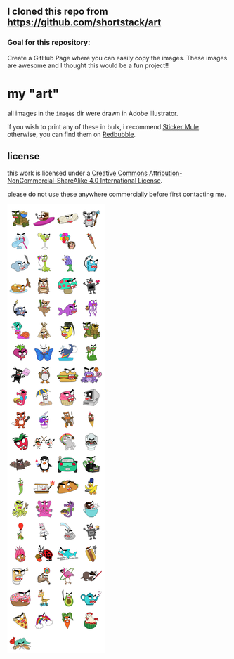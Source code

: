 ## I cloned this repo from https://github.com/shortstack/art
### Goal for this repository:
Create a GitHub Page where you can easily copy the images.  These images are awesome and I thought this would be a fun project!!

# my "art"

all images in the `images` dir were drawn in Adobe Illustrator.

if you wish to print any of these in bulk, i recommend [Sticker Mule](https://www.stickermule.com/). otherwise, you can find them on [Redbubble](https://www.redbubble.com/people/shortstack/collections/579066-zombies-ftw?asc=u/).

## license

this work is licensed under a [Creative Commons Attribution-NonCommercial-ShareAlike 4.0 International License](https://creativecommons.org/licenses/by-nc-sa/4.0/).

please do not use these anywhere commercially before first contacting me.

![](https://raw.githubusercontent.com/shortstack/art/master/images/all.png)
